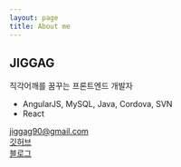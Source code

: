 ```yaml
---
layout: page
title: About me
---
```



## JIGGAG
직각어깨를 꿈꾸는 프론트엔드 개발자  
  
- AngularJS, MySQL, Java, Cordova, SVN  
- React
  
jiggag90@gmail.com  
[깃허브](https://github.com/jiggag)  
[블로그](https://jiggag.github.io)  
